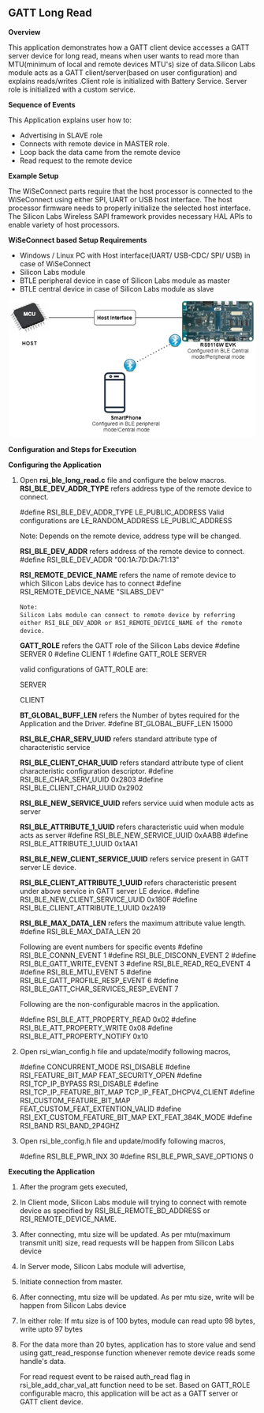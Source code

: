 ## GATT Long Read ##

**Overview**

This application demonstrates how a GATT client device accesses a GATT server device for long read, means when user wants to read more than MTU(minimum of local and remote devices MTU's) size of data.Silicon Labs module acts as a GATT client/server(based on user configuration) and explains reads/writes .Client role is initialized with Battery Service. Server role is initialized with a custom service.

**Sequence of Events**

This Application explains user how to:

 - Advertising in SLAVE role
 - Connects with remote device in MASTER role.
 - Loop back the data came from the remote device
 - Read request to the remote device

**Example Setup**

The WiSeConnect parts require that the host processor is connected to the WiSeConnect using either SPI, UART or USB host interface. The host processor firmware needs to properly initialize the selected host interface. The Silicon Labs Wireless SAPI framework provides necessary HAL APIs to enable variety of host processors.

**WiSeConnect  based Setup Requirements**

 - Windows / Linux PC with Host interface(UART/ USB-CDC/ SPI/ USB) in case of WiSeConnect
 - Silicon Labs module
 - BTLE peripheral device in case of Silicon Labs module as master
 - BTLE central device in case of Silicon Labs module as slave
 
![Figure glr: Setup diagram for BLE Long Read Example](resources/readme/image_glr.png)


**Configuration and Steps for Execution**

**Configuring the Application**

1. Open **rsi_ble_long_read.c** file and configure the below macros.
   **RSI_BLE_DEV_ADDR_TYPE** refers address type of the remote device to connect.

	 #define RSI_BLE_DEV_ADDR_TYPE                         LE_PUBLIC_ADDRESS
   Valid configurations are
   LE_RANDOM_ADDRESS
   LE_PUBLIC_ADDRESS

     Note:
     Depends on the remote device, address type will be changed.

   **RSI_BLE_DEV_ADDR** refers address of the remote device to connect.
	 #define RSI_BLE_DEV_ADDR                              "00:1A:7D:DA:71:13"

   **RSI_REMOTE_DEVICE_NAME** refers the name of remote device to which Silicon Labs device has to connect
	 #define RSI_REMOTE_DEVICE_NAME                        "SILABS_DEV"
   
   ```
   Note:
   Silicon Labs module can connect to remote device by referring either RSI_BLE_DEV_ADDR or RSI_REMOTE_DEVICE_NAME of the remote device.
   ```

   **GATT_ROLE** refers the GATT role of the Silicon Labs device
	 #define SERVER                                        0
	 #define CLIENT                                        1
	 #define GATT_ROLE                                     SERVER
	 
   valid configurations of GATT_ROLE are:

   SERVER

   CLIENT

   **BT_GLOBAL_BUFF_LEN**  refers the Number of bytes required for the Application and the Driver.
	 #define BT_GLOBAL_BUFF_LEN                            15000
 
   **RSI_BLE_CHAR_SERV_UUID** refers standard attribute type of characteristic service

   **RSI_BLE_CLIENT_CHAR_UUID**  refers standard attribute type of client characteristic configuration descriptor.
	 #define RSI_BLE_CHAR_SERV_UUID                       0x2803
	 #define RSI_BLE_CLIENT_CHAR_UUID                     0x2902

   **RSI_BLE_NEW_SERVICE_UUID** refers service uuid when module acts as server

   **RSI_BLE_ATTRIBUTE_1_UUID** refers characteristic uuid when module acts as server
	 #define RSI_BLE_NEW_SERVICE_UUID                      0xAABB
	 #define RSI_BLE_ATTRIBUTE_1_UUID                      0x1AA1

   **RSI_BLE_NEW_CLIENT_SERVICE_UUID** refers service present in GATT server LE device.

   **RSI_BLE_CLIENT_ATTRIBUTE_1_UUID** refers characteristic present under above service in GATT server LE device.
	 #define RSI_BLE_NEW_CLIENT_SERVICE_UUID               0x180F
	 #define RSI_BLE_CLIENT_ATTRIBUTE_1_UUID               0x2A19

   **RSI_BLE_MAX_DATA_LEN** refers the maximum attribute value length.
  	 #define RSI_BLE_MAX_DATA_LEN                          20

   Following are event numbers for specific events
	 #define RSI_BLE_CONNN_EVENT                           1
	 #define RSI_BLE_DISCONN_EVENT                         2
	 #define RSI_BLE_GATT_WRITE_EVENT                      3
	 #define RSI_BLE_READ_REQ_EVENT                        4
	 #define RSI_BLE_MTU_EVENT                             5
	 #define RSI_BLE_GATT_PROFILE_RESP_EVENT               6
	 #define RSI_BLE_GATT_CHAR_SERVICES_RESP_EVENT         7

   Following are the non-configurable macros in the application.

	 #define RSI_BLE_ATT_PROPERTY_READ                     0x02
	 #define RSI_BLE_ATT_PROPERTY_WRITE                    0x08
	 #define RSI_BLE_ATT_PROPERTY_NOTIFY                   0x10

2. Open rsi_wlan_config.h file and update/modify following macros,

	 #define CONCURRENT_MODE                               RSI_DISABLE
	 #define RSI_FEATURE_BIT_MAP                           FEAT_SECURITY_OPEN
	 #define RSI_TCP_IP_BYPASS                             RSI_DISABLE
	 #define RSI_TCP_IP_FEATURE_BIT_MAP                    TCP_IP_FEAT_DHCPV4_CLIENT
	 #define RSI_CUSTOM_FEATURE_BIT_MAP                    FEAT_CUSTOM_FEAT_EXTENTION_VALID
	 #define RSI_EXT_CUSTOM_FEATURE_BIT_MAP                EXT_FEAT_384K_MODE
	 #define RSI_BAND                                      RSI_BAND_2P4GHZ

3. Open rsi_ble_config.h file and update/modify following macros,

	 #define RSI_BLE_PWR_INX                               30
	 #define RSI_BLE_PWR_SAVE_OPTIONS                      0

**Executing the Application**

1. After the program gets executed,
2. In Client mode,
   Silicon Labs module will trying to connect with remote device as specified by RSI_BLE_REMOTE_BD_ADDRESS or RSI_REMOTE_DEVICE_NAME.     
3. After connecting, mtu size will be updated. As per mtu(maximum transmit unit) size, read requests will be happen from Silicon Labs device
4. In Server mode,
  Silicon Labs module will advertise,
5. Initiate connection from master.
6. After connecting, mtu size will be updated. As per mtu size, write will be happen from Silicon Labs device
7. In either role: If mtu size is of 100 bytes, module can read upto 98 bytes, write upto 97 bytes
8. For the data more than 20 bytes, application has to store value and send using gatt_read_response function whenever remote device reads some handle's data.

	 For read request event to be raised auth_read flag in rsi_ble_add_char_val_att function need to be set.
	 Based on GATT_ROLE configurable macro, this application will be act as a GATT server or GATT client device.